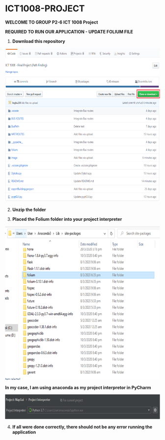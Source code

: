 # ICT1008-PROJECT

**WELCOME TO GROUP P2-6 ICT 1008 Project**

**REQUIRED TO RUN OUR APPLICATION - UPDATE FOLIUM FILE**

1) **Download this repository**
<img src="Git-Image/Step 1.PNG" width="700" height="500" >

2) **Unzip the folder**

3) **Placed the Folium folder into your project interpreter**

<img src="Git-Image/Folium_folder.PNG" width="700" height="500" >

**In my case, I am using anaconda as my project interpretor in PyCharm**

<img src="Git-Image/project_interpreter.PNG" width="700" height="80" >

4) **If all were done correctly, there should not be any error running the application**
